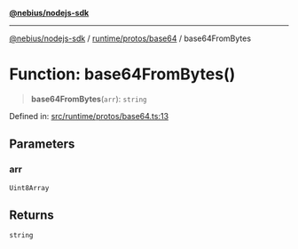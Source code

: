 [**@nebius/nodejs-sdk**](../../../../README.md)

---

[@nebius/nodejs-sdk](../../../../README.md) / [runtime/protos/base64](../README.md) / base64FromBytes

# Function: base64FromBytes()

> **base64FromBytes**(`arr`): `string`

Defined in: [src/runtime/protos/base64.ts:13](https://github.com/nebius/nodejs-sdk/blob/a37d220b2851e3bf0d396cb03828d544f584df45/src/runtime/protos/base64.ts#L13)

## Parameters

### arr

`Uint8Array`

## Returns

`string`
